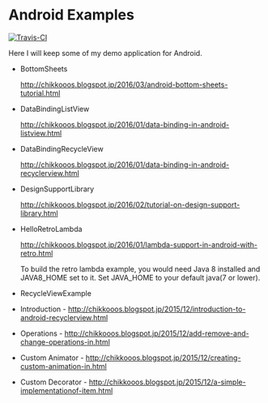 Android Examples
================

[![Travis-CI](https://travis-ci.org/trsquarelab/androidexamples.svg?branch=master)](https://travis-ci.org/trsquarelab/androidexamples)

Here I will keep some of my demo application for Android. 

* BottomSheets

  http://chikkooos.blogspot.jp/2016/03/android-bottom-sheets-tutorial.html

* DataBindingListView
  
  http://chikkooos.blogspot.jp/2016/01/data-binding-in-android-listview.html

* DataBindingRecycleView

  http://chikkooos.blogspot.jp/2016/01/data-binding-in-android-recyclerview.html

* DesignSupportLibrary
  
  http://chikkooos.blogspot.jp/2016/02/tutorial-on-design-support-library.html

* HelloRetroLambda

  http://chikkooos.blogspot.jp/2016/01/lambda-support-in-android-with-retro.html
  
  To build the retro lambda example, you would need Java 8 installed and JAVA8_HOME set to it. Set JAVA_HOME to your default java(7 or lower).
  
* RecycleViewExample
 * Introduction - http://chikkooos.blogspot.jp/2015/12/introduction-to-android-recyclerview.html
 * Operations - http://chikkooos.blogspot.jp/2015/12/add-remove-and-change-operations-in.html
 * Custom Animator - http://chikkooos.blogspot.jp/2015/12/creating-custom-animation-in.html
 * Custom Decorator - http://chikkooos.blogspot.jp/2015/12/a-simple-implementationof-item.html
 
